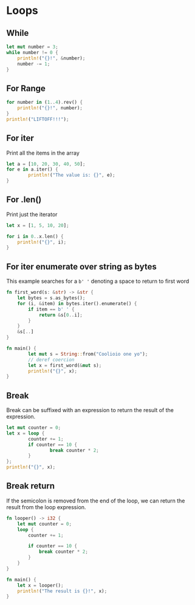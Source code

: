 # Loops

## While
```rust
let mut number = 3;
while number != 0 {
	println!("{}!", &number);
	number -= 1;
}
```

## For Range
```rust
for number in (1..4).rev() {
    println!("{}!", number);
}
println!("LIFTOFF!!!");
```

## For iter
Print all the items in the array
```rust
let a = [10, 20, 30, 40, 50];
for e in a.iter() {
		println!("The value is: {}", e);
}
```
## For .len()
Print just the iterator
```rust
let x = [1, 5, 10, 20];

for i in 0..x.len() {
    println!("{}", i);
}
```

## For iter enumerate over string as bytes
This example searches for a `b' '` denoting a space to return to first word
```rust
fn first_word(s: &str) -> &str {
    let bytes = s.as_bytes();
    for (i, &item) in bytes.iter().enumerate() {
        if item == b' ' {
            return &s[0..i];
        }
    }
    &s[..]
}

fn main() {
		let mut s = String::from("Coolioio one yo");
        // deref coercion
		let x = first_word(&mut s);
		println!("{}", x);
}
```

## Break
Break can be suffixed with an expression to return the result of the expression.

```rust
let mut counter = 0;
let x = loop {
		counter += 1;
		if counter == 10 {
				break counter * 2;
		}
};
println!("{}", x);
```

## Break return
If the semicolon is removed from the end of the loop, we can return the result from the loop expression.
```rust 
fn looper() -> i32 {
    let mut counter = 0;
    loop {
        counter += 1;

        if counter == 10 {
            break counter * 2;
        }
    }
}

fn main() {
    let x = looper();
    println!("The result is {}!", x);
}
```